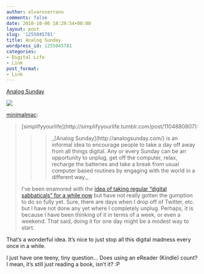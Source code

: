```yaml
---
author: alvaroserrano
comments: false
date: 2010-10-06 18:29:54+00:00
layout: post
slug: '1255045781'
title: Analog Sunday
wordpress_id: 1255045781
categories:
- Digital Life
- Link
post_format:
- Link
---
```


[Analog Sunday](http://simplifyyourlife.tumblr.com/post/1104880807)





[![](http://25.media.tumblr.com/tumblr_l8f7dtE0l61qdpb89o1_500.jpg) ](http://simplifyyourlife.tumblr.com/post/1104880807)


[minimalmac](http://minimalmac.com/post/1249258526/simplifyyourlife-analog-sunday-is-an-informal):


<blockquote>[simplifyyourlife](http://simplifyyourlife.tumblr.com/post/1104880807):

> 
> <blockquote>_[Analog Sunday](http://analogsunday.com/) is an informal idea to encourage people to take a day off away from all things digital. Any or every Sunday can be an opportunity to unplug, get off the computer, relax, recharge the batteries and take a break from usual computer based routines by engaging with the world in a different way._</blockquote>
> 
> 
I’ve been enamored with the [idea of taking regular “digital sabbaticals” for a while now](http://practicalopacity.com/post/1128309974/everything-you-need-to-know-about-a-digital-sabbatical) but have not really gotten the gumption to do so fully yet. Sure, there are days when I drop off of Twitter, etc. but I have not done any yet where I completely unplug. Perhaps, it is because I have been thinking of it in terms of a week, or even a weekend. That said, doing it for one day might be a modest way to start.</blockquote>


That’s a wonderful idea. It’s nice to just stop all this digital madness every once in a while.

I just have one teeny, tiny question… Does using an eReader (Kindle) count? I mean, it’s still just reading a book, isn’t it? :P
